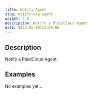 ```yaml
---
title: Notify Agent
slug: notify-via-agent
weight: 2.0
description: Notify a PlaidCloud Agent
date: 2022-05-10T14:00:00
---
```



## Description


Notify a PlaidCloud Agent.

## Examples


No examples yet...






